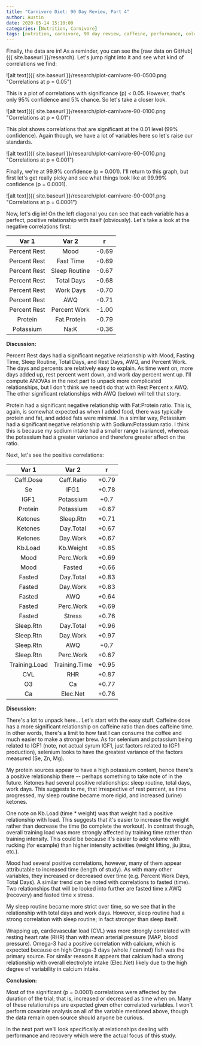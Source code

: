 ```yaml
---
title: "Carnivore Diet: 90 Day Review, Part 4"
author: Austin
date: 2020-05-14 15:10:00
categories: [Nutrition, Carnivore]
tags: [nutrition, carnivore, 90 day review, caffeine, performance, cold, recovery, blood pressure, open science, statistics]
---
```


Finally, the data are in!  As a reminder, you can see the [raw data on GitHub]({{ site.baseurl }}/research).  Let's jump right into it and see what kind of correlations we find:

![alt text]({{ site.baseurl }}/research/plot-carnivore-90-0500.png "Correlations at p = 0.05")

This is a plot of correlations with significance (p) < 0.05.  However, that's only 95% confidence and 5% chance.  So let's take a closer look.

![alt text]({{ site.baseurl }}/research/plot-carnivore-90-0100.png "Correlations at p = 0.01")

This plot shows correlations that are significant at the 0.01 level (99% confidence).  Again though, we have a lot of variables here so let's raise our standards.

![alt text]({{ site.baseurl }}/research/plot-carnivore-90-0010.png "Correlations at p = 0.001")

Finally, we're at 99.9% confidence (p = 0.001).  I'll return to this graph, but first let's get really picky and see what things look like at 99.99% confidence (p = 0.0001).

![alt text]({{ site.baseurl }}/research/plot-carnivore-90-0001.png "Correlations at p = 0.0001")

Now, let's dig in!  On the left diagonal you can see that each variable has a perfect, positive relationship with itself (obviously).  Let's take a look at the negative correlations first:

| Var 1 | Var 2 | r |
|:-----:|:-----:|:-:|
| Percent Rest | Mood | -0.69 |
| Percent Rest | Fast Time | -0.69 |
| Percent Rest | Sleep Routine | -0.67 |
| Percent Rest | Total Days | -0.68 |
| Percent Rest | Work Days | -0.70 |
| Percent Rest | AWQ | -0.71 |
| Percent Rest | Percent Work | -1.00 |
| Protein | Fat.Protein | -0.79 |
| Potassium | Na:K | -0.36 |

**Discussion:**

Percent Rest days had a significant negative relationship with Mood, Fasting Time, Sleep Routine, Total Days, and Rest Days, AWQ, and Percent Work.  The days and percents are relatively easy to explain.  As time went on, more days added up, rest percent went down, and work day percent went up.  I'll compute ANOVAs in the next part to unpack more complicated relationships, but I don't think we need t do that with Rest Percent x AWQ.  The other significant relationships with AWQ (below) will tell that story.

Protein had a significant negative relationship with Fat:Protein ratio.  This is, again, is somewhat expected as when I added food, there was typically protein and fat, and added fats were minimal.  In a similar way, Potassium had a significant negative relationship with Sodium:Potassium ratio.  I think this is because my sodium intake had a smaller range (variance), whereas the potassium had a greater variance and therefore greater affect on the ratio.

Next, let's see the positive correlations:

| Var 1 | Var 2 | r |
|:-----:|:-----:|:-:|
| Caff.Dose | Caff.Ratio | +0.79 |
| Se | IFG1 | +0.78 |
| IGF1 | Potassium | +0.7 |
| Protein | Potassium | +0.67 |
| Ketones | Sleep.Rtn | +0.71 |
| Ketones | Day.Total | +0.67 |
| Ketones | Day.Work | +0.67 |
| Kb.Load | Kb.Weight | +0.85 |
| Mood | Perc.Work | +0.69 |
| Mood | Fasted | +0.66 |
| Fasted | Day.Total | +0.83 |
| Fasted | Day.Work | +0.83 |
| Fasted | AWQ | +0.64 |
| Fasted | Perc.Work | +0.69 |
| Fasted | Stress | +0.76 |
| Sleep.Rtn | Day.Total | +0.96 |
| Sleep.Rtn | Day.Work | +0.97 |
| Sleep.Rtn | AWQ | +0.7 |
| Sleep.Rtn | Perc.Work | +0.67 |
| Training.Load | Training.Time | +0.95 |
| CVL | RHR | +0.87 |
| O3 | Ca | +0.77 |
| Ca | Elec.Net | +0.76 |

**Discussion:**

There's a lot to unpack here... Let's start with the easy stuff.  Caffeine dose has a more significant relationship on caffeine ratio than does caffeine time.  In other words, there's a limit to how fast I can consume the coffee and much easier to make a stronger brew.  As for selenium and potassium being related to IGF1 (note, not actual syrum IGF1, just factors related to IGF1 production), selenium looks to have the greatest variance of the factors measured (Se, Zn, Mg).

My protein sources appear to have a high potassium content, hence there's a positive relationship there -- perhaps something to take note of in the future.  Ketones had several positive relationships:  sleep routine, total days, work days.  This suggests to me, that irrespective of rest percent, as time progressed, my sleep routine became more rigid, and increased (urine) ketones.

One note on Kb.Load (time * weight) was that weight had a positive relationship with load.  This suggests that it's easier to increase the weight rather than decrease the time (to complete the workout).  In contrast though, overall training load was more strongly affected by training time rather than training intensity.  This could be because it's easier to add volume with rucking (for example) than higher intensity activities (weight lifting, jiu jitsu, etc.).

Mood had several positive correlations, however, many of them appear attributable to increased time (length of study).  As with many other variables, they increased or decreased over time (e.g. Percent Work Days, Total Days).  A similar trend can be noted with correlations to fasted (time).  Two relationships that will be looked into further are fasted time x AWQ (recovery) and fasted time x stress.

My sleep routine became more strict over time, so we see that in the relationship with total days and work days.  However, sleep routine had a strong correlation with sleep routine; in fact stronger than sleep itself.

Wrapping up, cardiovascular load (CVL) was more strongly correlated with resting heart rate (RHR) than with mean arterial pressure (MAP, blood pressure).  Omega-3 had a positive correlation with calcium, which is expected because on high Omega-3 days (whole / canned) fish was the primary source.  For similar reasons it appears that calcium had a strong relationship with overall electrolyte intake (Elec.Net) likely due to the high degree of variability in calcium intake.

**Conclusion:**

Most of the significant (p = 0.0001) correlations were affected by the duration of the trial; that is, increased or decreased as time when on.  Many of these relationships are expected given other correlated variables.  I won't perform covariate analysis on all of the variable mentioned above, though the data remain open source should anyone be curious.

In the next part we'll look specifically at relationships dealing with performance and recovery which were the actual focus of this study.
<!--stackedit_data:
eyJoaXN0b3J5IjpbMTQ3MTMwNDc3NSwyMDk5NDYzOTI4LC0yMD
g4NzQ2NjEyXX0=
-->
